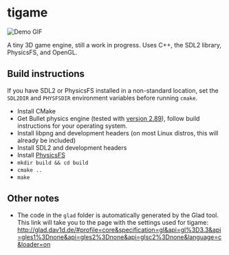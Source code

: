 # tigame
![Demo GIF](./demo.gif)

A tiny 3D game engine, still a work in progress. Uses C++, the SDL2 library, PhysicsFS, and OpenGL.

## Build instructions
If you have SDL2 or PhysicsFS installed in a non-standard location, set the `SDL2DIR` and `PHYSFSDIR` environment variables before running `cmake`.

* Install CMake
* Get Bullet physics engine (tested with [version 2.89](https://github.com/bulletphysics/bullet3/tree/2.89)), follow build instructions for your operating system.
* Install libpng and development headers (on most Linux distros, this will already be included)
* Install SDL2 and development headers
* Install [PhysicsFS](https://www.icculus.org/physfs/)
* `mkdir build && cd build`
* `cmake ..`
* `make`

## Other notes
* The code in the `glad` folder is automatically generated by the Glad tool. This link will take you to the page with the settings used for tigame: http://glad.dav1d.de/#profile=core&specification=gl&api=gl%3D3.3&api=gles1%3Dnone&api=gles2%3Dnone&api=glsc2%3Dnone&language=c&loader=on
